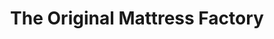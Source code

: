 ---
title: "The Original Mattress Factory"
url: /north-olmsted/the-original-mattress-factory/
shop: Betten
---
